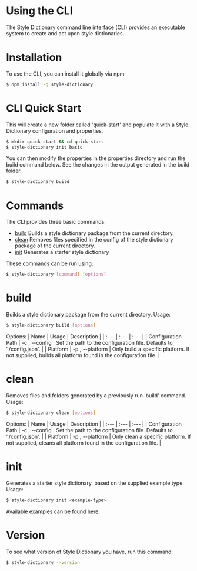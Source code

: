 # Using the CLI

The Style Dictionary command line interface (CLI) provides an executable system to create and act upon style dictionaries.


# Installation
To use the CLI, you can install it globally via npm:
```bash
$ npm install -g style-dictionary
```


# CLI Quick Start
This will create a new folder called 'quick-start' and populate it with a Style Dictionary configuration and properties.
```bash
$ mkdir quick-start && cd quick-start
$ style-dictionary init basic
```
You can then modify the properties in the properties directory and run the build command below. See the changes in the output generated in the build folder.
```bash
$ style-dictionary build
```


# Commands
The CLI provides three basic commands:
* [build](using_the_cli.md?id=build)  Builds a style dictionary package from the current directory.
* [clean](using_the_cli.md?id=clean)  Removes files specified in the config of the style dictionary package of the current directory.
* [init](using_the_cli.md?id=init)      Generates a starter style dictionary

These commands can be run using:
```bash
$ style-dictionary [command] [options]
```


# build
Builds a style dictionary package from the current directory. Usage:
```bash
$ style-dictionary build [options]
```
Options:
| Name | Usage | Description |
| :--- | :--- | :--- |
| Configuration Path | -c <path>, --config <path> | Set the path to the configuration file. Defaults to './config.json'. |
| Platform | -p <platform>, --platform <platform> | Only build a specific platform. If not supplied, builds all platform found in the configuration file. |


# clean
Removes files and folders generated by a previously run 'build' command. Usage:
```bash
$ style-dictionary clean [options]
```
Options:
| Name | Usage | Description |
| :--- | :--- | :--- |
| Configuration Path | -c <path>, --config <path> | Set the path to the configuration file. Defaults to './config.json'. |
| Platform | -p <platform>, --platform <platform> | Only clean a specific platform. If not supplied, cleans all platform found in the configuration file. |


# init
Generates a starter style dictionary, based on the supplied example type. Usage:
```bash
$ style-dictionary init <example-type>
```
Available examples can be found [here](https://github.com/amzn/style-dictionary/tree/master/examples/).


# Version
To see what version of Style Dictionary you have, run this command:
```bash
$ style-dictionary --version
```
